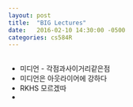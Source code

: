 ```yaml
---
layout: post
title:  "BIG Lectures"
date:   2016-02-10 14:30:00 -0500
categories: cs584R
---
```



## 
* 미디언 - 각점과사이거리같은점
* 미디언은 아웃라이어에 강하다
* RKHS 모르겠따
* 
